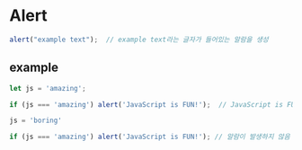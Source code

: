 # Alert

```js
alert("example text");  // example text라는 글자가 들어있는 알람을 생성
```

## example

```javascript
let js = 'amazing';

if (js === 'amazing') alert('JavaScript is FUN!');  // JavaScript is FUN!이라는 알람 발생

js = 'boring'

if (js === 'amazing') alert('JavaScript is FUN!'); // 알람이 발생하지 않음
```

